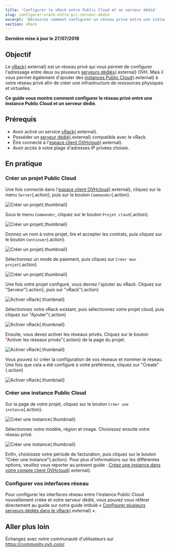 ```yaml
---
title: 'Configurer le vRack entre Public Cloud et un serveur dédié'
slug: configurer-vrack-entre-pci-serveur-dedie
excerpt: 'Découvrez comment configurer un réseau privé entre une instance Public Cloud et un serveur dédié.'
section: vRack
---
```


**Dernière mise à jour le 27/07/2018**

## Objectif

Le [vRack](https://www.ovh.com/ca/fr/solutions/vrack/){.external} est un réseau privé qui vous permet de configurer l'adressage entre deux ou plusieurs [serveurs dédiés](https://www.ovh.com/ca/fr/serveurs_dedies/){.external} OVH. Mais il vous permet également d'ajouter des [instances Public Cloud](https://www.ovh.com/ca/fr/public-cloud/instances/){.external} à votre réseau privé afin de créer une infrastructure de ressources physiques et virtuelles.

**Ce guide vous montre comment configurer le réseau privé entre une instance Public Cloud et un serveur dédié.**


## Prérequis

- Avoir activé un service [vRack](https://www.ovh.com/ca/fr/solutions/vrack){.external}.
- Posséder un [serveur dédié](https://www.ovh.com/ca/fr/serveurs_dedies/){.external} compatible avec le vRack.
- Être connecté à l'[espace client OVHcloud](https://ca.ovh.com/auth/?action=gotomanager){.external}.
- Avoir accès à votre plage d'adresses IP privées choisie.


## En pratique

### Créer un projet Public Cloud

Une fois connecté dans l'[espace client OVHcloud](https://ca.ovh.com/auth/?action=gotomanager){.external}, cliquez sur le menu `Server`{.action}, puis sur le bouton `Commander`{.action}.

![Créer un projet](images/pci-project-01_2020.png){.thumbnail}

Sous le menu `Commander`, cliquez sur le bouton `Projet cloud`{.action}.

![Créer un projet](images/pci-project-02_2020.png){.thumbnail}

Donnez un nom à votre projet, lire et accepter les contrats, puis cliquez sur le bouton `Continuer`{.action}.

![Créer un projet](images/pci-project-03a_2020.png){.thumbnail}

Sélectionnez un mode de paiement, puis cliquez sur `Créer mon projet`{.action}

![Créer un projet](images/pci-project-03b_2020.png){.thumbnail}

Une fois votre projet configuré, vous devrez l'ajouter au vRack. Cliquez sur "Serveur"{.action}, puis sur "vRack"{.action}

![Activer vRack](images/pci-vrack-00_2020.png){.thumbnail}

Sélectionnez votre vRack existant, puis sélectionnez votre projet cloud, puis cliquez sur "Ajouter"{.action}

![Activer vRack](images/pci-vrack-00a_2020.png){.thumbnail}

Ensuite, vous devez activer les réseaux privés. Cliquez sur le bouton "Activer les réseaux privés"{.action} de la page du projet.

![Activer vRack](images/pci-vrack-01_2020.png){.thumbnail}

Vous pouvez ici créer la configuration de vos réseaux et nommer le réseau. Une fois que cela a été configuré à votre préférence, cliquez sur "Create" {.action}

![Activer vRack](images/pci-vrack-02_2020.png){.thumbnail}

### Créer une instance Public Cloud

Sur la page de votre projet, cliquez sur le bouton `Créer une instance`{.action}.

![Créer une instance](images/pci-01_2020.png){.thumbnail}

Sélectionnez votre modèle, région et image. Choisissez ensuite votre réseau privé.

![Créer une instance](images/pci-02_2020.png){.thumbnail}

Enfin, choisissez votre période de facturation, puis cliquez sur le bouton "Créer une instance"{.action}. Pour plus d'informations sur les différentes options, veuillez vous reporter au présent guide : [Créez une instance dans votre compte client OVHcloud](../public-cloud/create_an_instance_in_your_ovh_customer_account/){.external}.


### Configurer vos interfaces réseau

Pour configurer les interfaces réseau entre l'instance Public Cloud nouvellement créée et votre serveur dédié, vous pouvez vous référer directement au guide sur notre guide intitulé « [Configurer plusieurs serveurs dédiés dans le vRack](../configurer-plusieurs-serveurs-dedies-dans-le-vrack/){.external} ».


## Aller plus loin

Échangez avec notre communauté d'utilisateurs sur <https://community.ovh.com/>.
